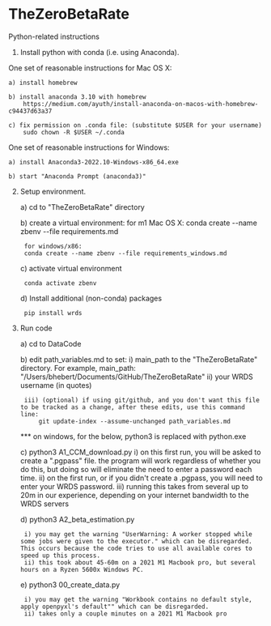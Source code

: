 # TheZeroBetaRate


Python-related instructions

1) Install python with conda (i.e. using Anaconda). 

One set of reasonable instructions for Mac OS X:

	a) install homebrew
	
	b) install anaconda 3.10 with homebrew
		https://medium.com/ayuth/install-anaconda-on-macos-with-homebrew-c94437d63a37

	c) fix permission on .conda file: (substitute $USER for your username)
		sudo chown -R $USER ~/.conda
	
One set of reasonable instructions for Windows: 

	a) install Anaconda3-2022.10-Windows-x86_64.exe

	b) start "Anaconda Prompt (anaconda3)"
		
2) Setup environment.

	a) cd to "TheZeroBetaRate" directory

	b) create a virtual environment:
		for m1 Mac OS X:
		conda create --name zbenv --file requirements.md

		for windows/x86:
		conda create --name zbenv --file requirements_windows.md
	
	c) activate virtual environment
	
		conda activate zbenv

	d) Install additional (non-conda) packages

		pip install wrds
	
3) Run code

	a) cd to DataCode
	
	b) edit path_variables.md to set:
		i) main_path to the "TheZeroBetaRate" directory. For example,
			 main_path: "/Users/bhebert/Documents/GitHub/TheZeroBetaRate"
		ii) your WRDS username (in quotes)
		
		iii) (optional) if using git/github, and you don't want this file to be tracked as a change, after these edits, use this command line:
			git update-index --assume-unchanged path_variables.md 
	
	*** on windows, for the below, python3 is replaced with python.exe

	c) python3 A1_CCM_download.py 
		i) on this first run, you will be asked to create a ".pgpass" file. the program will work regardless of whether you do this, but doing so will eliminate the need to enter a password each time.
		ii) on the first run, or if you didn't create a .pgpass, you will need to enter your WRDS password.
		iii) running this takes from several up to 20m in our experience, depending on your internet bandwidth to the WRDS servers
	
	d) python3 A2_beta_estimation.py
	
		i) you may get the warning "UserWarning: A worker stopped while some jobs were given to the executor." which can be disregarded. This occurs because the code tries to use all available cores to speed up this process.
		ii) this took about 45-60m on a 2021 M1 Macbook pro, but several hours on a Ryzen 5600x Windows PC.
	
	e) python3 00_create_data.py

		i) you may get the warning "Workbook contains no default style, apply openpyxl's default"" which can be disregarded.
		ii) takes only a couple minutes on a 2021 M1 Macbook pro